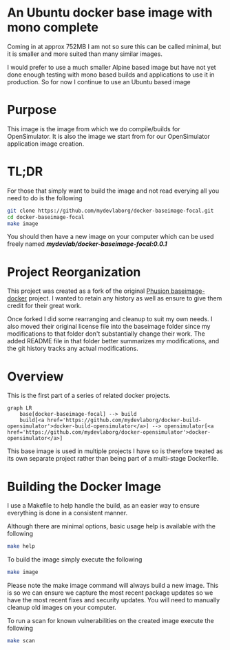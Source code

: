 # An Ubuntu docker base image with mono complete

Coming in at approx 752MB I am not so sure this can be called minimal, but it is smaller and more suited than many similar images.

I would prefer to use a much smaller Alpine based image but have not yet done enough testing with mono based builds and applications to use it in production. So for now I continue to use an Ubuntu based image

# Purpose

This image is the image from which we do compile/builds for OpenSimulator.  It is also the image we start from for our OpenSimulator application image creation.

# TL;DR

For those that simply want to build the image and not read everying all you need to do is the following

```bash
git clone https://github.com/mydevlaborg/docker-baseimage-focal.git
cd docker-baseimage-focal
make image
```
You should then have a new image on your computer which can be used freely named ***mydevlab/docker-baseimage-focal:0.0.1***


# Project Reorganization

This project was created as a fork of the original [Phusion baseimage-docker](https://github.com/phusion/baseimage-docker) project. I wanted to retain any history as well as ensure to give them credit for their great work.

Once forked I did some rearranging and cleanup to suit my own needs. I also moved their original license file into the baseimage folder since my modifications to that folder don't substantially change their work. The added README file in that folder better summarizes my modifications, and the git history tracks any actual modifications.

# Overview

This is the first part of a series of related docker projects.

```mermaid
graph LR
    base[docker-baseimage-focal] --> build
    build[<a href='https://github.com/mydevlaborg/docker-build-opensimulator'>docker-build-opensimulator</a>] --> opensimulator[<a href='https://github.com/mydevlaborg/docker-opensimulator'>docker-opensimulator</a>]
```

This base image is used in multiple projects I have so is therefore treated as its own separate project rather than being part of a multi-stage Dockerfile.


# Building the Docker Image

I use a Makefile to help handle the build, as an easier way to ensure everything is done in a consistent manner.

Although there are minimal options, basic usage help is available with the following

```bash
make help
```

To build the image simply execute the following

```bash
make image
```

Please note the make image command will always build a new image.  This is so we can ensure we capture the most recent package updates so we have the most recent fixes and security updates.  You will need to manually cleanup old images on your computer.

To run a scan for known vulnerabilities on the created image execute the following

```bash
make scan
```